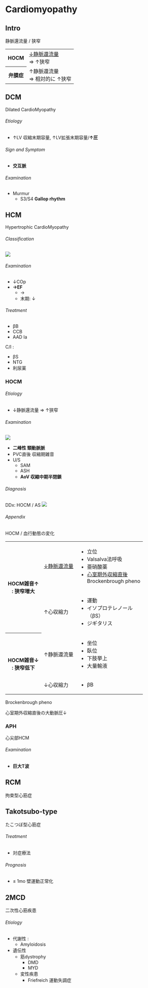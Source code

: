 <!--
Filename: 	Cardiomyopathy.md
Project: 	/Users/shume/Developer/mnemosyne/docs/MMB/docs/c_CV
Author: 	shumez <https://github.com/shumez>
Created: 	2019-04-03 17:27:8
Modified: 	2019-09-05 17:57:54
-----
Copyright (c) 2019 shumez
-->

# Cardiomyopathy


## Intro

静脈還流量 / 狭窄

<table>
	<tbody>
		<tr>
			<th>HOCM</th>
			<td>
				<u>&darr;静脈還流量</u><br>
				&rArr; &uarr;狭窄
			</td>
		</tr>
		<tr>
			<th>弁膜症</th>
			<td>
				&uarr;静脈還流量<br>
				&rArr; 相対的に &uarr;狭窄
			</td>
		</tr>
	</tbody>
</table>

<!-- <h6 id='intro-def'>Definition</h6> -->
<!-- <h6 id='intro-eti'>Etiology</h6> -->
<!-- <h6 id='intro-epi'>Epidemiology</h6> -->
<!-- <h6 id='intro-cls'>Classification</h6> -->
<!-- <h6 id='intro-sx'>Sign and Symptom</h6> -->
<!-- <h6 id='intro-cmp'>Complication</h6> -->
<!-- <h6 id='intro-ex'>Examination</h6> -->
<!-- <h6 id='intro-dx'>Diagnosis</h6> -->
<!-- <h6 id='intro-tx'>Treatment</h6> -->
<!-- <h6 id='intro-prg'>Prognosis</h6> -->
<!-- <h6 id='intro-app'>Appendix</h6> -->


## DCM

Dilated CardioMyopathy

<!-- <h6 id='dcm-def'>Definition</h6> -->
<h6 id='dcm-eti'>Etiology</h6>

- ↑LV 収縮末期容量, ↑LV拡張末期容量/**↑圧**

<!-- <h6 id='dcm-epi'>Epidemiology</h6> -->
<!-- <h6 id='dcm-cls'>Classification</h6> -->
<h6 id='dcm-sx'>Sign and Symptom</h6>

- **交互脈**

<!-- <h6 id='dcm-cmp'>Complication</h6> -->
<h6 id='dcm-ex'>Examination</h6>

- Murmur
	- S3/S4 **Gallop rhythm**

<!-- <h6 id='dcm-dx'>Diagnosis</h6> -->
<!-- <h6 id='dcm-tx'>Treatment</h6> -->
<!-- <h6 id='dcm-prg'>Prognosis</h6> -->
<!-- <h6 id='dcm-app'>Appendix</h6> -->


## HCM

Hypertrophic CardioMyopathy

<!-- <h6 id='hcm-def'>Definition</h6> -->
<!-- <h6 id='hcm-eti'>Etiology</h6> -->
<!-- <h6 id='hcm-epi'>Epidemiology</h6> -->
<h6 id='hcm-cls'>Classification</h6>

![](https://qb.medilink-study.com/images/91B021_bas_c_010.jpg)

<!-- <h6 id='hcm-sx'>Sign and Symptom</h6> -->
<!-- <h6 id='hcm-cmp'>Complication</h6> -->
<h6 id='hcm-ex'>Examination</h6>

- ↓COp
- **→EF**
	- →
	- 末期: ↓

<!-- <h6 id='hcm-dx'>Diagnosis</h6> -->
<h6 id='hcm-tx'>Treatment</h6>

- βB
- CCB
- AAD Ia

C/I :

- βS
- NTG
- 利尿薬

<!-- <h6 id='hcm-prg'>Prognosis</h6> -->
<!-- <h6 id='hcm-app'>Appendix</h6> -->


### HOCM

<!-- <h6 id='hocm-def'>Definition</h6> -->
<h6 id='hocm-eti'>Etiology</h6>

- ↓静脈還流量 ⇒ ↑狭窄

<!-- <h6 id='hocm-epi'>Epidemiology</h6> -->
<!-- <h6 id='hocm-cls'>Classification</h6> -->
<!-- <h6 id='hocm-sx'>Sign and Symptom</h6> -->
<!-- <h6 id='hocm-cmp'>Complication</h6> -->
<h6 id='hocm-ex'>Examination</h6>

![](https://qb.medilink-study.com/images/91B021_bas_c_020.jpg)

- **二峰性 頸動脈脈**
- PVC直後 収縮期雑音
- U/S
	- SAM
	- ASH
	- **AoV 収縮中期半閉鎖**

<h6 id='hocm-dx'>Diagnosis</h6>

DDx: HOCM / AS
![](https://qb.medilink-study.com/images/106D033_bas_c_010.jpg)

<!-- <h6 id='hocm-tx'>Treatment</h6> -->
<!-- <h6 id='hocm-prg'>Prognosis</h6> -->
<h6 id='hocm-app'>Appendix</h6>

HOCM / 血行動態の変化

<table>
	<tbody>
		<tr>
			<th rowspan="2">HOCM雑音&uarr;<br>
				: 狭窄増大</th>
			<td><u>&darr;静脈還流量</u></td>
			<td>
				<ul>
					<li>立位</li>
					<li>Valsalva法呼吸</li>
					<li>亜硝酸薬</li>
					<li><u>心室期外収縮直後</u><br>
						Brockenbrough pheno</li>
				</ul>
			</td>
		</tr>
		<tr>
			<td>&uarr;心収縮力</td>
			<td>
				<ul>
					<li>運動</li>
					<li>イソプロテレノール<br>
						（βS）</li>
					<li>ジギタリス</li>
				</ul>
			</td>
		</tr>
		<tr>
			<th rowspan="2">HOCM雑音&darr;<br>
				: 狭窄低下</th>
			<td>&uarr;静脈還流量</td>
			<td>
				<ul>
					<li>坐位</li>
					<li>臥位</li>
					<li>下肢挙上</li>
					<li>大量輸液</li>
				</ul>
			</td>
		</tr>
		<tr>
			<td>&darr;心収縮力</td>
			<td>
				<ul>
					<li>βB</li>
				</ul>
			</td>
		</tr>
	</tbody>
</table>

Brockenbrough pheno

心室期外収縮直後の大動脈圧↓

[](https://qb.medilink-study.com/images/95B026_sup_c_010.jpg)


### APH

心尖部HCM

<!-- <h6 id='aph-def'>Definition</h6> -->
<!-- <h6 id='aph-eti'>Etiology</h6> -->
<!-- <h6 id='aph-epi'>Epidemiology</h6> -->
<!-- <h6 id='aph-cls'>Classification</h6> -->
<!-- <h6 id='aph-sx'>Sign and Symptom</h6> -->
<!-- <h6 id='aph-cmp'>Complication</h6> -->
<h6 id='aph-ex'>Examination</h6>

- **巨大T波**

<!-- <h6 id='aph-dx'>Diagnosis</h6> -->
<!-- <h6 id='aph-tx'>Treatment</h6> -->
<!-- <h6 id='aph-prg'>Prognosis</h6> -->
<!-- <h6 id='aph-app'>Appendix</h6> -->


## RCM

拘束型心筋症

<!-- <h6 id='rcm-def'>Definition</h6> -->
<!-- <h6 id='rcm-eti'>Etiology</h6> -->
<!-- <h6 id='rcm-epi'>Epidemiology</h6> -->
<!-- <h6 id='rcm-cls'>Classification</h6> -->
<!-- <h6 id='rcm-sx'>Sign and Symptom</h6> -->
<!-- <h6 id='rcm-cmp'>Complication</h6> -->
<!-- <h6 id='rcm-ex'>Examination</h6> -->
<!-- <h6 id='rcm-dx'>Diagnosis</h6> -->
<!-- <h6 id='rcm-tx'>Treatment</h6> -->
<!-- <h6 id='rcm-prg'>Prognosis</h6> -->
<!-- <h6 id='rcm-app'>Appendix</h6> -->


## Takotsubo-type

たこつぼ型心筋症

<!-- <h6 id='takotsubo-type-def'>Definition</h6> -->
<!-- <h6 id='takotsubo-type-eti'>Etiology</h6> -->
<!-- <h6 id='takotsubo-type-epi'>Epidemiology</h6> -->
<!-- <h6 id='takotsubo-type-cls'>Classification</h6> -->
<!-- <h6 id='takotsubo-type-sx'>Sign and Symptom</h6> -->
<!-- <h6 id='takotsubo-type-cmp'>Complication</h6> -->
<!-- <h6 id='takotsubo-type-ex'>Examination</h6> -->
<!-- <h6 id='takotsubo-type-dx'>Diagnosis</h6> -->
<h6 id='takotsubo-type-tx'>Treatment</h6>

- 対症療法

<h6 id='takotsubo-type-prg'>Prognosis</h6>

- ≤ 1mo 壁運動正常化

<!-- <h6 id='takotsubo-type-app'>Appendix</h6> -->


## 2MCD

二次性心筋疾患

<!-- <h6 id='2mcd-def'>Definition</h6> -->
<h6 id='2mcd-eti'>Etiology</h6>

- 代謝性 :
	- Amyloidosis
- 遺伝性
	- 筋dystrophy
		- DMD
		- MYD
	- 変性疾患
		- Friefreich 運動失調症

<!-- <h6 id='2mcd-epi'>Epidemiology</h6> -->
<!-- <h6 id='2mcd-cls'>Classification</h6> -->
<!-- <h6 id='2mcd-sx'>Sign and Symptom</h6> -->
<!-- <h6 id='2mcd-cmp'>Complication</h6> -->
<!-- <h6 id='2mcd-ex'>Examination</h6> -->
<!-- <h6 id='2mcd-dx'>Diagnosis</h6> -->
<!-- <h6 id='2mcd-tx'>Treatment</h6> -->
<!-- <h6 id='2mcd-prg'>Prognosis</h6> -->
<!-- <h6 id='2mcd-app'>Appendix</h6> -->


## 

<!-- ## -->
<!-- <h6 id='-def'>Definition</h6> -->
<!-- <h6 id='-eti'>Etiology</h6> -->
<!-- <h6 id='-epi'>Epidemiology</h6> -->
<!-- <h6 id='-cls'>Classification</h6> -->
<!-- <h6 id='-sx'>Sign and Symptom</h6> -->
<!-- <h6 id='-cmp'>Complication</h6> -->
<!-- <h6 id='-ex'>Examination</h6> -->
<!-- <h6 id='-dx'>Diagnosis</h6> -->
<!-- <h6 id='-tx'>Treatment</h6> -->
<!-- <h6 id='-prg'>Prognosis</h6> -->
<!-- <h6 id='-app'>Appendix</h6> -->

<!-- <style type="text/css">
	img{width: 50%; float: right;}
</style> -->